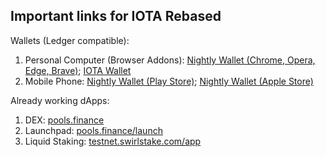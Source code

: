 ## Important links for IOTA Rebased

Wallets (Ledger compatible):
1. Personal Computer (Browser Addons): [Nightly Wallet (Chrome, Opera, Edge, Brave)](https://nightly.app/download); [IOTA Wallet](https://chromewebstore.google.com/search/iota)
2. Mobile Phone: [Nightly Wallet (Play Store)](https://play.google.com/store/apps/details?id=com.nightlymobile&pli=1); [Nightly Wallet (Apple Store)](https://apps.apple.com/pl/app/nightly-multichain-wallet/id6444768157)

Already working dApps:
1. DEX: [pools.finance](https://www.pools.finance/)
2. Launchpad: [pools.finance/launch](https://www.pools.finance/launch/)
3. Liquid Staking: [testnet.swirlstake.com/app](https://testnet.swirlstake.com/app/)
